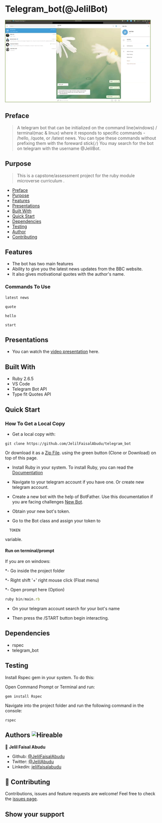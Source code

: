 # Telegram_bot(@JelilBot)

![screenshot](./images/tel_bot.gif)

## Preface

> A telegram bot that can be initialized on the command line(windows) / terminal(mac &amp; linux) where it responds to specific commands - /hello, /quote, or /latest news.
You can type these commands without prefixing them with the foreward stick(```/```)
You may search for the bot on telegram with the username @JelilBot.

## Purpose

> This is a capstone/assessment project for the ruby module microverse curriculum .

- [Preface](#preface)
- [Purpose](#purpose)
- [Features](#features)
- [Presentations](#presentations)
- [Built With](#built-with)
- [Quick Start](#quick-start)
- [Dependencies](#dependencies)
- [Testing](#testing)
- [Author](#author)
- [Contributing](#contributing)

## Features

- The bot has two main features
- Ability to give you the latest news updates from the BBC website.
- It also gives motivational quotes with the author's name.

### Commands To Use

```console
latest news
```

```console
quote
```

```console
hello
```

 ```console
start
```

## Presentations

- You can watch the [video presentation](https://youtu.be/teb6WqpdRos) here.

## Built With

- Ruby 2.6.5
- VS Code
- Telegram Bot API
- Type fit Quotes API

## Quick Start

### How To Get a Local Copy

- Get  a local copy with:

```console
git clone https://github.com/JelilFaisalAbudu/telegram_bot
```

Or download it as a [Zip File](https://github.com/JelilFaisalAbudu/telegram_bot/archive/master.zip). using the green button (Clone or Download) on top of this page.

- Install Ruby in your system. To install Ruby, you can read the [Documentation](https://www.ruby-lang.org/en/documentation/installation/)

- Navigate to your telegram account if you have one. Or create new telegram account.
- Create a new bot with the help of BotFather. Use this documentation if you are facing challenges [New Bot](https://core.telegram.org/bots#6-botfather).
- Obtain your new bot's token.
- Go to the Bot class and assign your token to

```console
  TOKEN
```

variable.

#### Run on terminal/prompt

If you are on windows:

*- Go inside the project folder

*- Right shift '+' right mouse click (Float menu)

*- Open prompt here (Option)

```js
ruby bin/main.rb
```

- On your telegram account search for your bot's name

- Then press the /START button begin interacting.

## Dependencies

- rspec
- telegram_bot

## Testing

Install Rspec gem in your system. To do this:

Open Command Prompt or Terminal and run:

```console
gem install Rspec
```

Navigate into the project folder and run the following command in the console:

```console
rspec
```

## Authors ![Hireable](https://img.shields.io/badge/HIREABLE-YES-yellowgreen&?style=for-the-badge)

👤 **Jelil Faisal Abudu**

- Github: [@JelilFaisalAbudu](https://github.com/JelilFaisalAbudu)
- Twitter: [@JelilAbudu](https://twitter.com/jelilabudu)
- Linkedin: [jelilfaisalabudu](https://linkedin.com/in/jelilfaisalabudu)

## 🤝 Contributing

Contributions, issues and feature requests are welcome!
Feel free to check the [issues page](https://github.com/JelilFaisalAbudu/tic_tac_toe_game/issues).

## Show your support
